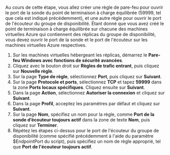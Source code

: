 Au cours de cette étape, vous allez créer une règle de pare-feu pour ouvrir le port de la sonde du point de terminaison à charge équilibrée (59999, tel que cela est indiqué précédemment), et une autre règle pour ouvrir le port de l'écouteur du groupe de disponibilité. Étant donné que vous avez créé le point de terminaison à charge équilibrée sur chacune des machines virtuelles Azure qui contiennent des réplicas du groupe de disponibilité, vous devez ouvrir le port de la sonde et le port de l'écouteur sur les machines virtuelles Azure respectives.

1. Sur les machines virtuelles hébergeant les réplicas, démarrez le **Pare-feu Windows avec fonctions de sécurité avancées**.
2. Cliquez avec le bouton droit sur **Règles de trafic entrant**, puis cliquez sur **Nouvelle règle**.
3. Sur la page **Type de règle**, sélectionnez **Port**, puis cliquez sur **Suivant**.
4. Sur la page **Protocole et ports**, sélectionnez **TCP** et tapez **59999** dans la zone **Ports locaux spécifiques**. Cliquez ensuite sur **Suivant**.
5. Dans la page **Action**, sélectionnez **Autoriser la connexion** et cliquez sur **Suivant**.
6. Dans la page **Profil**, acceptez les paramètres par défaut et cliquez sur **Suivant**.
7. Sur la page **Nom**, spécifiez un nom pour la règle, comme **Port de la sonde d’écouteur toujours actif** dans la zone de texte **Nom**, puis cliquez sur **Terminer**.
8. Répétez les étapes ci-dessus pour le port de l'écouteur du groupe de disponibilité (comme spécifié précédemment à l'aide du paramètre $EndpointPort du script), puis spécifiez un nom de règle approprié, tel que **Port de l'écouteur toujours actif**.

